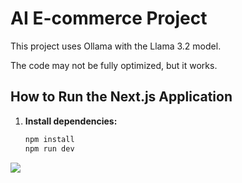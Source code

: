 # AI E-commerce Project

This project uses Ollama with the Llama 3.2 model.

The code may not be fully optimized, but it works.

## How to Run the Next.js Application

1. **Install dependencies:**

   ```bash
   npm install
   npm run dev
   ```
![]([/some/image.png](https://raw.githubusercontent.com/jashandeep31/ai-ecommerce-llama3/refs/heads/main/home.png))
